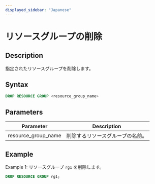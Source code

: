 ```yaml
---
displayed_sidebar: "Japanese"
---
```


# リソースグループの削除

## Description

指定されたリソースグループを削除します。

## Syntax

```SQL
DROP RESOURCE GROUP <resource_group_name>
```

## Parameters

| **Parameter**       | **Description**                           |
| ------------------- | ----------------------------------------- |
| resource_group_name | 削除するリソースグループの名前。          |

## Example

Example 1: リソースグループ `rg1` を削除します。

```SQL
DROP RESOURCE GROUP rg1;
```